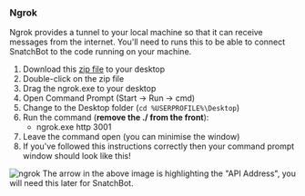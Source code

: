 ### Ngrok
Ngrok provides a tunnel to your local machine so that it can receive messages from the internet. You'll need to runs this to be able to connect SnatchBot to the code running on your machine.

1. Download this [zip file](https://bin.equinox.io/c/4VmDzA7iaHb/ngrok-stable-windows-amd64.zip) to your desktop
1. Double-click on the zip file
1. Drag the ngrok.exe to your desktop
1. Open Command Prompt (Start -> Run -> cmd)
1. Change to the Desktop folder (`cd %USERPROFILE%\Desktop`)
1. Run the command (**remove the ./ from the front**):
    * ngrok.exe http 3001
1. Leave the command open (you can minimise the window)
1. If you've followed this instructions correctly then your command prompt window should look like this!  

![ngrok](https://user-images.githubusercontent.com/39263870/42217920-dddcf1d6-7ebe-11e8-8399-fd10dc2aa6d3.png)
The arrow in the above image is highlighting the "API Address", you will need this later for SnatchBot.
